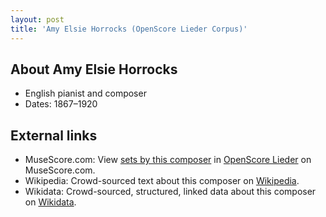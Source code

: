```yaml
---
layout: post
title: 'Amy Elsie Horrocks (OpenScore Lieder Corpus)'
---
```


## About Amy Elsie Horrocks

- English pianist and composer
- Dates: 1867–1920

## External links

- MuseScore.com: View [sets by this composer] in [OpenScore Lieder] on MuseScore.com.
- Wikipedia: Crowd-sourced text about this composer on [Wikipedia].
- Wikidata: Crowd-sourced, structured, linked data about this composer on [Wikidata].

[Wikipedia]: https://en.wikipedia.org/wiki/Amy_Elsie_Horrocks
[Wikidata]: https://www.wikidata.org/wiki/Q4749174
[sets by this composer]: https://musescore.com/openscore-lieder-corpus/sets?order=title&text=Horrocks,+Amy
[OpenScore Lieder]: https://musescore.com/openscore-lieder-corpus

